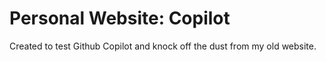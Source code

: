 # Personal Website: Copilot

Created to test Github Copilot and knock off the dust from my old website.
